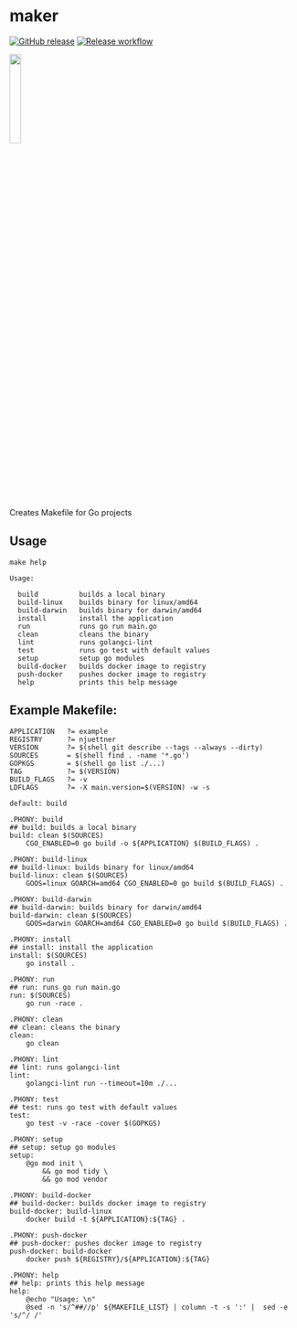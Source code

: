 # maker


<p>
  <a href="https://github.com/njuettner/maker/releases/latest"><img alt="GitHub release" src="https://img.shields.io/github/v/release/njuettner/maker.svg?logo=github&style=flat-square"></a>
  <a href="https://github.com/njuettner/maker/actions?workflow=goreleaser"><img alt="Release workflow" src="https://github.com/njuettner/maker/workflows/goreleaser/badge.svg"></a>
</p>

<p> <img src="https://storage.googleapis.com/gopherizeme.appspot.com/gophers/06f6382b7163f5ec7fc16c87deb7b1f980920da8.png" height="20%" width="20%"> </p>

Creates Makefile for Go projects

## Usage

```console
make help
```

```console
Usage:

  build          builds a local binary
  build-linux    builds binary for linux/amd64
  build-darwin   builds binary for darwin/amd64
  install        install the application
  run            runs go run main.go
  clean          cleans the binary
  lint           runs golangci-lint
  test           runs go test with default values
  setup          setup go modules
  build-docker   builds docker image to registry
  push-docker    pushes docker image to registry
  help           prints this help message
```

## Example Makefile:

```make
APPLICATION   ?= example
REGISTRY      ?= njuettner
VERSION       ?= $(shell git describe --tags --always --dirty)
SOURCES       = $(shell find . -name '*.go')
GOPKGS        = $(shell go list ./...)
TAG           ?= $(VERSION)
BUILD_FLAGS   ?= -v
LDFLAGS       ?= -X main.version=$(VERSION) -w -s

default: build

.PHONY: build
## build: builds a local binary
build: clean $(SOURCES)
	CGO_ENABLED=0 go build -o ${APPLICATION} $(BUILD_FLAGS) .

.PHONY: build-linux
## build-linux: builds binary for linux/amd64
build-linux: clean $(SOURCES)
	GOOS=linux GOARCH=amd64 CGO_ENABLED=0 go build $(BUILD_FLAGS) .

.PHONY: build-darwin
## build-darwin: builds binary for darwin/amd64
build-darwin: clean $(SOURCES)
	GOOS=darwin GOARCH=amd64 CGO_ENABLED=0 go build $(BUILD_FLAGS) .

.PHONY: install
## install: install the application
install: $(SOURCES)
	go install .

.PHONY: run
## run: runs go run main.go
run: $(SOURCES)
	go run -race .

.PHONY: clean
## clean: cleans the binary
clean:
	go clean

.PHONY: lint
## lint: runs golangci-lint
lint:
	golangci-lint run --timeout=10m ./...

.PHONY: test
## test: runs go test with default values
test:
	go test -v -race -cover $(GOPKGS)

.PHONY: setup
## setup: setup go modules
setup:
	@go mod init \
		&& go mod tidy \
		&& go mod vendor

.PHONY: build-docker
## build-docker: builds docker image to registry
build-docker: build-linux
	docker build -t ${APPLICATION}:${TAG} .

.PHONY: push-docker
## push-docker: pushes docker image to registry
push-docker: build-docker
	docker push ${REGISTRY}/${APPLICATION}:${TAG}

.PHONY: help
## help: prints this help message
help:
	@echo "Usage: \n"
	@sed -n 's/^##//p' ${MAKEFILE_LIST} | column -t -s ':' |  sed -e 's/^/ /'
```
